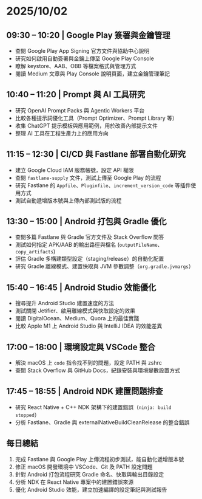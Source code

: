 # 2025/10/02

## 09:30 – 10:20 | Google Play 簽署與金鑰管理
- 查閱 Google Play App Signing 官方文件與協助中心說明  
- 研究如何啟用自動簽署與金鑰上傳至 Google Play Console  
- 瞭解 keystore、AAB、OBB 等檔案格式與管理方式  
- 閱讀 Medium 文章與 Play Console 說明頁面，建立金鑰管理筆記  

## 10:40 – 11:20 | Prompt 與 AI 工具研究
- 研究 OpenAI Prompt Packs 與 Agentic Workers 平台  
- 比較各種提示詞優化工具（Prompt Optimizer、Prompt Library 等）  
- 收集 ChatGPT 提示模板與應用範例，用於改善內部提示文件  
- 整理 AI 工具在工程生產力上的應用方向  

## 11:15 – 12:30 | CI/CD 與 Fastlane 部署自動化研究
- 建立 Google Cloud IAM 服務帳號，設定 API 權限  
- 查閱 `fastlane-supply` 文件，測試上傳至 Google Play 的流程  
- 研究 Fastlane 的 `Appfile`、`Pluginfile`、`increment_version_code` 等插件使用方式  
- 測試自動遞增版本號與上傳內部測試版的流程  

## 13:30 – 15:00 | Android 打包與 Gradle 優化
- 查閱多篇 Fastlane 與 Gradle 官方文件及 Stack Overflow 問答  
- 測試如何指定 APK/AAB 的輸出路徑與檔名 (`outputFileName`、`copy_artifacts`)  
- 評估 Gradle 多構建類型設定（staging/release）的自動化配置  
- 研究 Gradle 離線模式、建置快取與 JVM 參數調整（`org.gradle.jvmargs`）  

## 15:40 – 16:45 | Android Studio 效能優化
- 搜尋提升 Android Studio 建置速度的方法  
- 測試關閉 Jetifier、啟用離線模式與快取設定的效果  
- 閱讀 DigitalOcean、Medium、Quora 上的最佳實踐  
- 比較 Apple M1 上 Android Studio 與 IntelliJ IDEA 的效能差異  

## 17:00 – 18:00 | 環境設定與 VSCode 整合
- 解決 macOS 上 `code` 指令找不到的問題，設定 PATH 與 zshrc  
- 查閱 Stack Overflow 與 GitHub Docs，紀錄安裝與環境變數設置方式  

## 17:45 – 18:55 | Android NDK 建置問題排查
- 研究 React Native + C++ NDK 架構下的建置錯誤（`ninja: build stopped`）  
- 分析 Fastlane、Gradle 與 externalNativeBuildCleanRelease 的整合錯誤  

## 每日總結
1. 完成 Fastlane 與 Google Play 上傳流程初步測試，能自動化遞增版本號  
2. 修正 macOS 開發環境中 VSCode、Git 及 PATH 設定問題  
3. 針對 Android 打包流程研究 Gradle 命名、快取與輸出目錄設定  
4. 分析 NDK 在 React Native 專案中的建置錯誤來源  
5. 優化 Android Studio 效能，建立加速編譯的設定筆記與測試報告
